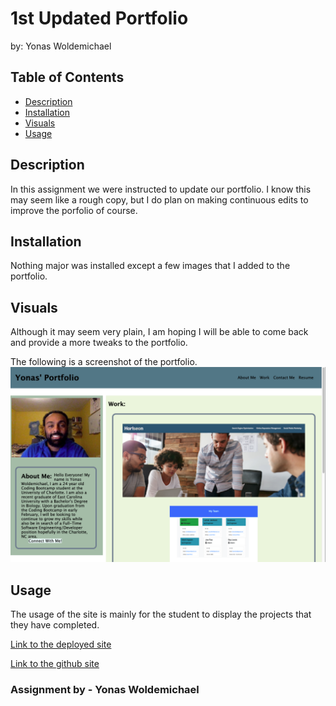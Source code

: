 # 1st Updated Portfolio
by: Yonas Woldemichael

## Table of Contents
- [Description](#description)
- [Installation](#installation)
- [Visuals](#visuals)
- [Usage](#usage)

## Description
In this assignment we were instructed to update our portfolio. I know this may seem like a rough copy, but I do plan on making continuous edits to improve the porfolio of course.

## Installation
Nothing major was installed except a few images that I added to the portfolio.

## Visuals
Although it may seem very plain, I am hoping I will be able to come back and provide a more tweaks to the portfolio.

The following is a screenshot of the portfolio.
![My first port-rough copy..](./assets/images/port.png)

## Usage
The usage of the site is mainly for the student to display the projects that they have completed.

[Link to the deployed site](https://ybyonas1.github.io/portfolio-hw/)

[Link to the github site](https://github.com/Ybyonas1/portfolio-hw/settings/pages#:~:text=/-,portfolio-hw,-Public)

### Assignment by - Yonas Woldemichael